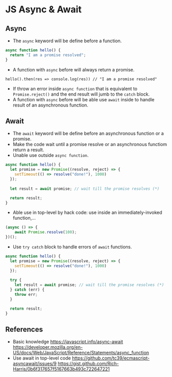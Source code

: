 JS Async & Await
===

## Async
- The `async` keyword will be define before a function.

```js
async function hello() {
  return "I am a promise resolved";
}
```
- A function with `async` before will always return a promise.
```
hello().then(res => console.log(res)) // "I am a promise resolved"
```
- If throw an error inside `async function` that is equivalent to `Promise.reject()` and the end result will jumb to the `catch` block.
- A function with `async` before will be able use `await` inside to handle result of an asynchronous function.

## Await
- The `await` keyword will be define before an asynchronous function or a promise.
- Make the code wait until a promise resolve or an asynchronous functiom return a result.
- Unable use outside `async function`.

```js
async function hello() {
  let promise = new Promise((resolve, reject) => {
    setTimeout(() => resolve("done!"), 1000)
  });
  
  let result = await promise; // wait till the promise resolves (*)

  return result;
}
```

- Able use in top-level by hack code: use inside an immediately-invoked function,...

```js
(async () => {
	await Promise.resolve(100);
})();
```

- Use `try catch` block to handle errors of `await` functions.

```js
async function hello() {
  let promise = new Promise((resolve, reject) => {
    setTimeout(() => resolve("done!"), 1000)
  });
  
  try {
  	let result = await promise; // wait till the promise resolves (*)
  } catch (err) {
  	throw err;
  }

  return result;
}
```

## References
- Basic knowledge
https://javascript.info/async-await
https://developer.mozilla.org/en-US/docs/Web/JavaScript/Reference/Statements/async_function
- Use await in top-level code
https://github.com/tc39/ecmascript-asyncawait/issues/9
https://gist.github.com/Rich-Harris/0b6f317657f5167663b493c722647221